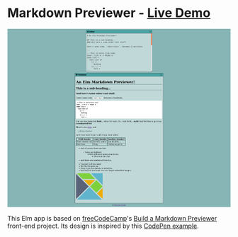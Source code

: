 # Markdown Previewer - [Live Demo](https://dwayne.github.io/elm-markdown-previewer/)

![A screenshot of the Markdown Previewer](./screenshot.png)

This Elm app is based on [freeCodeCamp](https://www.freecodecamp.com/)'s [Build a Markdown Previewer](https://www.freecodecamp.org/learn/front-end-development-libraries/front-end-development-libraries-projects/build-a-markdown-previewer)
front-end project. Its design is inspired by this [CodePen example](https://codepen.io/freeCodeCamp/full/GrZVVO).
